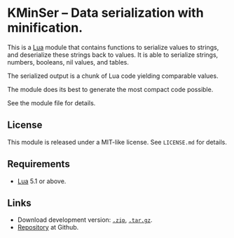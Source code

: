 
# KMinSer – Data serialization with minification.

This is a [Lua][lua] module that contains functions to serialize values to
strings, and deserialize these strings back to values. It is able to serialize
strings, numbers, booleans, nil values, and tables.

The serialized output is a chunk of Lua code yielding comparable values.

The module does its best to generate the most compact code possible.

See the module file for details.

## License

This module is released under a MIT-like license.
See `LICENSE.md` for details.

## Requirements

* [Lua][lua] 5.1 or above.

## Links

* Download development version: [`.zip`][devzip], [`.tar.gz`][devtgz].
* [Repository][repo] at Github.

[lua]: http://lua.org
[devzip]: https://github.com/kaeza/kminser/archive/master.zip
[devtgz]: https://github.com/kaeza/kminser/archive/master.tar.gz
[repo]: https://github.com/kaeza/lua-minser
